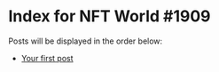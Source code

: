 # Index for NFT World #1909
Posts will be displayed in the order below:

- [Your first post](./001-first.md)

